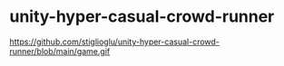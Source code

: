 # unity-hyper-casual-crowd-runner
 
https://github.com/stiglioglu/unity-hyper-casual-crowd-runner/blob/main/game.gif
